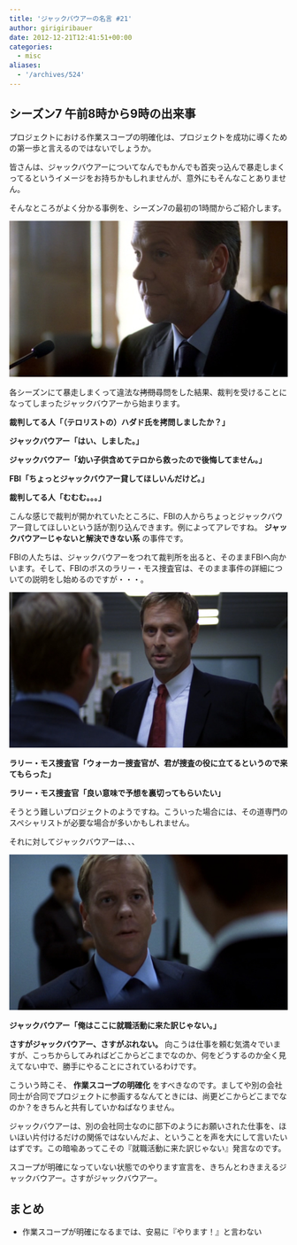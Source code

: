 ```yaml
---
title: 'ジャックバウアーの名言 #21'
author: girigiribauer
date: 2012-12-21T12:41:51+00:00
categories:
  - misc
aliases:
  - '/archives/524'
---
```

## シーズン7 午前8時から9時の出来事

プロジェクトにおける作業スコープの明確化は、プロジェクトを成功に導くための第一歩と言えるのではないでしょうか。

皆さんは、ジャックバウアーについてなんでもかんでも首突っ込んで暴走しまくってるというイメージをお持ちかもしれませんが、意外にもそんなことありません。

そんなところがよく分かる事例を、シーズン7の最初の1時間からご紹介します。

![](resource01.jpg)

各シーズンにて暴走しまくって違法な~~拷問~~尋問をした結果、裁判を受けることになってしまったジャックバウアーから始まります。

**裁判してる人「（テロリストの）ハダド氏を拷問しましたか？」**

**ジャックバウアー「はい、しました。」**

**ジャックバウアー「幼い子供含めてテロから救ったので後悔してません。」**

**FBI「ちょっとジャックバウアー貸してほしいんだけど。」**

**裁判してる人「むむむ。。。」**

こんな感じで裁判が開かれていたところに、FBIの人からちょっとジャックバウアー貸してほしいという話が割り込んできます。例によってアレですね。 **ジャックバウアーじゃないと解決できない系** の事件です。

FBIの人たちは、ジャックバウアーをつれて裁判所を出ると、そのままFBIへ向かいます。そして、FBIのボスのラリー・モス捜査官は、そのまま事件の詳細についての説明をし始めるのですが・・・。

![ラリー・モス捜査官「ウォーカー捜査官が、君が捜査の役に立てるというので来てもらった」](resource02.jpg)

**ラリー・モス捜査官「ウォーカー捜査官が、君が捜査の役に立てるというので来てもらった」**

**ラリー・モス捜査官「良い意味で予想を裏切ってもらいたい」**

そうとう難しいプロジェクトのようですね。こういった場合には、その道専門のスペシャリストが必要な場合が多いかもしれません。

それに対してジャックバウアーは、、、

![ジャックバウアー「俺はここに就職活動に来た訳じゃない。」](resource03.jpg)

**ジャックバウアー「俺はここに就職活動に来た訳じゃない。」**

**さすがジャックバウアー、さすがぶれない。** 向こうは仕事を頼む気満々でいますが、こっちからしてみればどこからどこまでなのか、何をどうするのか全く見えてない中で、勝手にやることにされているわけです。

こういう時こそ、 **作業スコープの明確化** をすべきなのです。ましてや別の会社同士が合同でプロジェクトに参画するなんてときには、尚更どこからどこまでなのか？をきちんと共有していかねばなりません。

ジャックバウアーは、別の会社同士なのに部下のようにお願いされた仕事を、ほいほい片付けるだけの関係ではないんだよ、ということを声を大にして言いたいはずです。この暗喩あってこその『就職活動に来た訳じゃない』発言なのです。

スコープが明確になっていない状態でのやります宣言を、きちんとわきまえるジャックバウアー。さすがジャックバウアー。

## まとめ

- 作業スコープが明確になるまでは、安易に『やります！』と言わない
